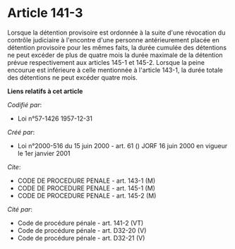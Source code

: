 # Article 141-3

Lorsque la détention provisoire est ordonnée à la suite d'une révocation du contrôle judiciaire à l'encontre d'une personne
antérieurement placée en détention provisoire pour les mêmes faits, la durée cumulée des détentions ne peut excéder de plus
de quatre mois la durée maximale de la détention prévue respectivement aux articles 145-1 et 145-2. Lorsque la peine encourue
est inférieure à celle mentionnée à l'article 143-1, la durée totale des détentions ne peut excéder quatre mois.

**Liens relatifs à cet article**

_Codifié par_:

  - Loi n°57-1426 1957-12-31

_Créé par_:

  - Loi n°2000-516 du 15 juin 2000 - art. 61 () JORF 16 juin 2000 en vigueur le 1er janvier 2001

_Cite_:

  - CODE DE PROCEDURE PENALE - art. 143-1 (M)
  - CODE DE PROCEDURE PENALE - art. 145-1 (M)
  - CODE DE PROCEDURE PENALE - art. 145-2 (M)

_Cité par_:

  - Code de procédure pénale - art. 141-2 (VT)
  - Code de procédure pénale - art. D32-20 (V)
  - Code de procédure pénale - art. D32-21 (V)
